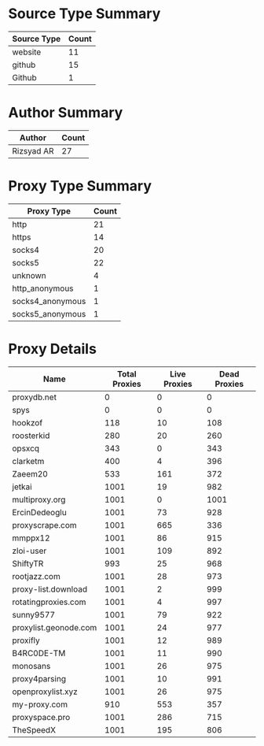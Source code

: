 # Source Type Summary

| Source Type | Count |
|-------------|-------|
| website | 11 |
| github | 15 |
| Github | 1 |


# Author Summary

| Author | Count |
|--------|-------|
| Rizsyad AR | 27 |


# Proxy Type Summary

| Proxy Type | Count |
|------------|-------|
| http | 21 |
| https | 14 |
| socks4 | 20 |
| socks5 | 22 |
| unknown | 4 |
| http_anonymous | 1 |
| socks4_anonymous | 1 |
| socks5_anonymous | 1 |


# Proxy Details

| Name | Total Proxies | Live Proxies | Dead Proxies |
|------|---------------|--------------|---------------|
| proxydb.net | 0 | 0 | 0 |
| spys | 0 | 0 | 0 |
| hookzof | 118 | 10 | 108 |
| roosterkid | 280 | 20 | 260 |
| opsxcq | 343 | 0 | 343 |
| clarketm | 400 | 4 | 396 |
| Zaeem20 | 533 | 161 | 372 |
| jetkai | 1001 | 19 | 982 |
| multiproxy.org | 1001 | 0 | 1001 |
| ErcinDedeoglu | 1001 | 73 | 928 |
| proxyscrape.com | 1001 | 665 | 336 |
| mmppx12 | 1001 | 86 | 915 |
| zloi-user | 1001 | 109 | 892 |
| ShiftyTR | 993 | 25 | 968 |
| rootjazz.com | 1001 | 28 | 973 |
| proxy-list.download | 1001 | 2 | 999 |
| rotatingproxies.com | 1001 | 4 | 997 |
| sunny9577 | 1001 | 79 | 922 |
| proxylist.geonode.com | 1001 | 24 | 977 |
| proxifly | 1001 | 12 | 989 |
| B4RC0DE-TM | 1001 | 11 | 990 |
| monosans | 1001 | 26 | 975 |
| proxy4parsing | 1001 | 10 | 991 |
| openproxylist.xyz | 1001 | 26 | 975 |
| my-proxy.com | 910 | 553 | 357 |
| proxyspace.pro | 1001 | 286 | 715 |
| TheSpeedX | 1001 | 195 | 806 |
